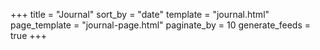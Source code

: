 +++
title = "Journal"
sort_by = "date"
template = "journal.html"
page_template = "journal-page.html"
paginate_by = 10
generate_feeds = true
+++

